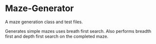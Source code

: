 # Maze-Generator

A maze generation class and test files. 

Generates simple mazes uses breath first search. 
Also performs breadth first and depth first search on the completed maze.
